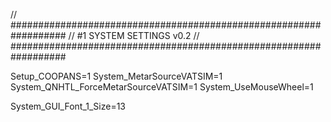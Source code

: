 // ##################################################################
//                 #1 SYSTEM SETTINGS v0.2
// ##################################################################

Setup_COOPANS=1
System_MetarSourceVATSIM=1
System_QNHTL_ForceMetarSourceVATSIM=1
System_UseMouseWheel=1

System_GUI_Font_1_Size=13
